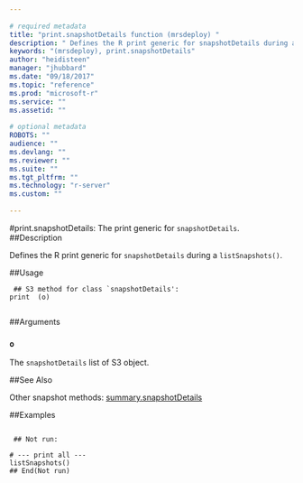 ```yaml
--- 
 
# required metadata 
title: "print.snapshotDetails function (mrsdeploy) " 
description: " Defines the R print generic for snapshotDetails during a  listSnapshots(). " 
keywords: "(mrsdeploy), print.snapshotDetails" 
author: "heidisteen" 
manager: "jhubbard" 
ms.date: "09/18/2017" 
ms.topic: "reference" 
ms.prod: "microsoft-r" 
ms.service: "" 
ms.assetid: "" 
 
# optional metadata 
ROBOTS: "" 
audience: "" 
ms.devlang: "" 
ms.reviewer: "" 
ms.suite: "" 
ms.tgt_pltfrm: "" 
ms.technology: "r-server" 
ms.custom: "" 
 
--- 
```

 
 
 
 
 #print.snapshotDetails: The print generic for `snapshotDetails`. 
 ##Description
 
Defines the R print generic for `snapshotDetails` during a 
`listSnapshots()`.
 
 
 ##Usage

```   
 ## S3 method for class `snapshotDetails':
print  (o)
 
```
 
 ##Arguments

   
  
 ### `o`
 The `snapshotDetails` list of S3 object. 
  
 
 
 ##See Also
 
Other snapshot methods: [summary.snapshotDetails](summary.snapshotDetails.md)
   
 ##Examples

 ```
   
  ## Not run:
 
# --- print all ---
listSnapshots()
 ## End(Not run) 
  
 
```
 

